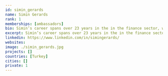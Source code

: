 ```yaml
---
id: simin_gerards
name: Simin Gerards
rank: 1
memberships: [ambassadors]
bio: Simin’s career spans over 23 years in the in the finance sector, working closely with institutional investors in Turkey and globally, specializing on the capital markets business, trading and exchanges. She has taken place in several primary and secondary offerings and placements, organized roadshows and investor conferences and events, and have built, led and supervised sales and research teams at executive positions during her career. Most recently, she has been the CEO of Erste Securities in İstanbul. She is inspired by form and harmony, and finds great outlet in sculpting and designing metal artifacts. For me, the internet is a platform of freedom that facilitates global citizenship, a new stateless economy, possibility of connecting and sharing of all human knowledge and equal opportunities for education. Living in an emerging geography all my life, I experience the significance of this digital freedom every single day, yet I also clearly observe that, its inherent value can only truly prevail through a democratic and borderless distribution of internet access. I believe, Threefold’s technology is the latest and much needed link in this digital evolution, presenting a key to unlocking the potential of a neutral, diverse, fair, internet access for individuals and for creating innovative and smart solutions for its business partners globally. That is why I am a proud supporter of Threefold on this meaningful initiative of bringing about positive change to people’s lives via frontier technology and firmly believe in our ability to do so.
excerpt: Simin’s career spans over 23 years in the in the finance sector.
linkedin: https://www.linkedin.com/in/simingerards/
websites: 
image: ./simin_gerards.jpg
projects: []
countries: [Turkey]
cities: []
private: 1
---
```

